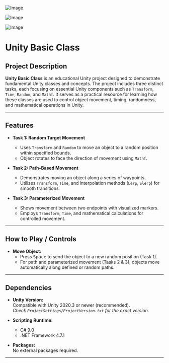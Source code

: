 ![Image](https://github.com/user-attachments/assets/757c7e82-e261-4e6e-97c4-1cf4b2f87030)

![Image](https://github.com/user-attachments/assets/dec52508-6219-4347-89fc-652137130e3f)

![Image](https://github.com/user-attachments/assets/53f7ee5a-32ea-41ec-8715-0c016458661f)

# Unity Basic Class

## Project Description

**Unity Basic Class** is an educational Unity project designed to demonstrate fundamental Unity classes and concepts. The project includes three distinct tasks, each focusing on essential Unity components such as `Transform`, `Time`, `Random`, and `Mathf`. It serves as a practical resource for learning how these classes are used to control object movement, timing, randomness, and mathematical operations in Unity.

---

## Features

- **Task 1: Random Target Movement**
  - Uses `Transform` and `Random` to move an object to a random position within specified bounds.
  - Object rotates to face the direction of movement using `Mathf`.

- **Task 2: Path-Based Movement**
  - Demonstrates moving an object along a series of waypoints.
  - Utilizes `Transform`, `Time`, and interpolation methods (`Lerp`, `Slerp`) for smooth transitions.

- **Task 3: Parameterized Movement**
  - Shows movement between two endpoints with visualized markers.
  - Employs `Transform`, `Time`, and mathematical calculations for controlled movement.

---

## How to Play / Controls

- **Move Object:**  
  - Press <kbd>Space</kbd> to send the object to a new random position (Task 1).
  - For path and parameterized movement (Tasks 2 & 3), objects move automatically along defined or random paths.

---

## Dependencies

- **Unity Version:**  
  Compatible with Unity 2020.3 or newer (recommended).  
  *Check `ProjectSettings/ProjectVersion.txt` for the exact version.*

- **Scripting Runtime:**  
  - C# 9.0  
  - .NET Framework 4.7.1

- **Packages:**  
  No external packages required.

---
